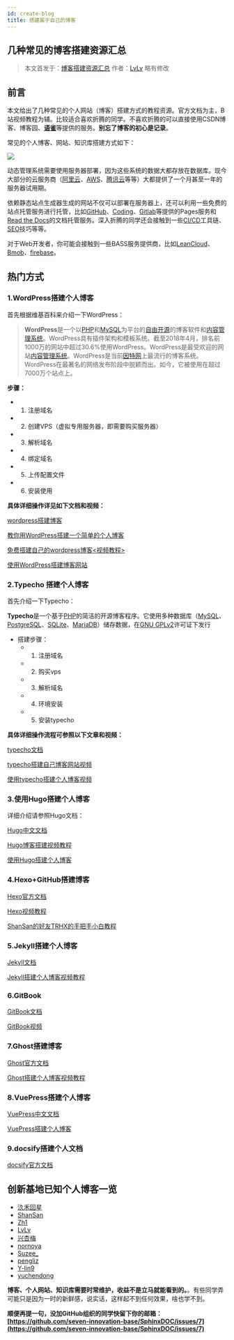 ```yaml
---
id: create-blog
title: 搭建属于自己的博客
---
```


## 几种常见的博客搭建资源汇总

>本文首发于：[博客搭建资源汇总](https://lvshaomei.github.io/2020/01/08/%E5%8D%9A%E5%AE%A2%E6%90%AD%E5%BB%BA%E8%B5%84%E6%BA%90%E6%B1%87%E6%80%BB/)
>作者：[LvLv](https://github.com/Lvshaomei)
>略有修改

## 前言

本文给出了几种常见的个人网站（博客）搭建方式的教程资源。官方文档为主，B站视频教程为辅。比较适合喜欢折腾的同学。不喜欢折腾的可以直接使用CSDN博客、博客园、[**语雀**](https://www.yuque.com/yuque)等提供的服务。**别忘了博客的初心是记录**。

常见的个人博客、网站、知识库搭建方式如下：

![](https://img.vim-cn.com/f9/975cc8edad012fd6bb712fdbbc2d311d5309a4.png)

动态管理系统需要使用服务器部署，因为这些系统的数据大都存放在数据库。现今大部分的云服务商（[阿里云](https://www.alibabacloud.com/zh/campaign/free-trial?spm=a2796.7919406.1389991.dbannerazhfreetrial.5b8c2d23QXhsV9)、[AWS](https://amazonaws-china.com/cn/free/)、[腾讯云](https://cloud.tencent.com/act/free)等等）大都提供了一个月甚至一年的服务器试用期。

依赖静态站点生成器生成的网站不仅可以部署在服务器上，还可以利用一些免费的站点托管服务进行托管，比如[GitHub](https://pages.github.com/)、[Coding](https://coding.net/help/doc/pages)、[Gitlab](https://coding.net/help/doc/pages)等提供的Pages服务和[Read the Docs](https://docs.readthedocs.io/en/stable/index.html)的文档托管服务。深入折腾的同学还会接触到一些[CI/CD](https://www.redhat.com/zh/topics/devops/what-is-ci-cd)工具链、[SEO](https://baike.baidu.com/item/%E6%90%9C%E7%B4%A2%E5%BC%95%E6%93%8E%E4%BC%98%E5%8C%96/3132?fromtitle=SEO&fromid=102990)技巧等等。

对于Web开发者，你可能会接触到一些BASS服务提供商，比如[LeanCloud](https://www.leancloud.cn/)、[Bmob](https://www.bmob.cn/)、[firebase](https://firebase.google.com/?hl=zh-cn)。

<!--truncate-->

## 热门方式

### 1.WordPress搭建个人博客

首先根据维基百科来介绍一下WordPress：

>**WordPress**是一个以[PHP](https://zh.wikipedia.org/wiki/PHP)和[MySQL](https://zh.wikipedia.org/wiki/MySQL)为平台的[自由开源](https://zh.wikipedia.org/wiki/自由及开放源代码软件)的博客软件和[内容管理系统](https://zh.wikipedia.org/wiki/内容管理系统)。WordPress具有插件架构和模板系统。截至2018年4月，排名前1000万的网站中超过30.6%使用WordPress。WordPress是最受欢迎的网站[内容管理系统](https://zh.wikipedia.org/wiki/内容管理系统)。WordPress是当前[因特网](https://zh.wikipedia.org/wiki/因特网)上最流行的博客系统。WordPress在最著名的网络发布阶段中脱颖而出。如今，它被使用在超过7000万个站点上。

**步骤：**

- 1. 注册域名
- 2. 创建VPS（虚拟专用服务器，即需要购买服务器）
- 3. 解析域名
- 4. 绑定域名
- 5. 上传配置文件
- 6. 安装使用

**具体详细操作详见如下文档和视频：**

[wordpress搭建博客](https://wordpress.com/create-blog/)

[教你用WordPress搭建一个简单的个人博客](https://www.jianshu.com/p/d4beb61fc3c0)

[免费搭建自己的wordpress博客<视频教程>](https://www.bilibili.com/video/av9058563/?share_medium=web&share_source=qq&bbid=B8CCEBFD-2865-4967-9C06-001E0279A4A2155809infoc&ts=1578290731898)

[使用WordPress搭建博客网站](https://www.bilibili.com/video/av2584946/?share_medium=web&share_source=qq&bbid=B8CCEBFD-2865-4967-9C06-001E0279A4A2155809infoc&ts=1578292142882)

### **2.Typecho 搭建个人博客**

首先介绍一下Typecho：

**Typecho**是一个基于[PHP](https://zh.wikipedia.org/wiki/PHP)的简洁的开源博客程序。它使用多种数据库（[MySQL](https://zh.wikipedia.org/wiki/MySQL)、[PostgreSQL](https://zh.wikipedia.org/wiki/PostgreSQL)、[SQLite](https://zh.wikipedia.org/wiki/SQLite)、[MariaDB](https://zh.wikipedia.org/wiki/MariaDB)）储存数据，在[GNU GPLv2](https://zh.wikipedia.org/wiki/GNU通用公共许可协议)许可证下发行

- 搭建步骤：
  - 1. 注册域名
  - 2. 购买vps
  - 3. 解析域名
  - 4. 环境安装
  - 5. 安装typecho

**具体详细操作流程可参照以下文章和视频：**

[typecho文档](https://www.typechodev.com/docs/zh_CN/)

[typecho搭建自己博客网站视频](https://www.bilibili.com/video/av58051427/)

[使用typecho搭建个人博客视频](https://www.bilibili.com/video/av59230340/)

### **3.使用Hugo搭建个人博客**

详细介绍请参照Hugo文档：

[Hugo中文文档](https://www.gohugo.org/doc/)

[Hugo博客搭建视频教程](https://www.bilibili.com/video/av49116509/)

[使用Hugo搭建个人博客](https://www.bilibili.com/video/av62786612/)

### **4.Hexo+GitHub搭建博客**

[Hexo官方文档](https://hexo.io/zh-cn/docs/)

[Hexo视频教程](https://www.bilibili.com/video/av24897960?p=3)

[ShanSan的好友TRHX的手把手小白教程](https://blog.csdn.net/qq_36759224/article/details/82121420)

### **5.Jekyll搭建个人博客**

[Jekyll文档](https://jekyllcn.com/docs/home/)

[Jekyll搭建个人博客视频教程](https://www.bilibili.com/video/av13994132/)

### **6.GitBook**

[GitBook文档](https://chrisniael.gitbooks.io/gitbook-documentation/content/index.html)

[GitBook视频](https://www.bilibili.com/video/av53704955/)

### **7.Ghost搭建博客**

[Ghost官方文档](https://ghost.org/docs/)

[Ghost搭建个人博客视频教程](https://www.bilibili.com/video/av6498530/)

### **8.VuePress搭建个人博客**

[VuePress中文文档](https://www.vuepress.cn/guide/)

[VuePress搭建个人博客](https://www.bilibili.com/video/av75219827/)

### **9.docsify搭建个人文档**

[docsify官方文档](https://docsify.js.org/#/)

## 创新基地已知个人博客一览

- [汣禾回星](https://jaslli.github.io/)
- [ShanSan](https://shansan.top)
- [Zh1](https://namezh1.github.io/)
- [LvLv](https://lvshaomei.github.io/)
- [兴杏梅](https://xiongdadeshou.github.io/)
- [nornoya](https://nornoya.github.io/)
- [Suzee_](https://blog.csdn.net/Suzee_)
- [pengliz](https://pengliz.github.io/)
- [Y-lin9](https://y-lin9.github.io/)
- [yuchendong](https://yuzhouxing.github.io/)

**博客、个人网站、知识库需要时常维护，收益不是立马就能看到的。**。有些同学弄可能只是因为一时的新鲜感，说实话，这样起不到任何效果，啥也学不到。

**顺便再提一句，没加GitHub组织的同学快留下你的邮箱：[https://github.com/seven-innovation-base/SphinxDOC/issues/7](https://github.com/seven-innovation-base/SphinxDOC/issues/7)**